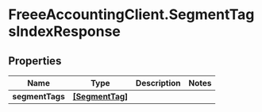# FreeeAccountingClient.SegmentTagsIndexResponse

## Properties
Name | Type | Description | Notes
------------ | ------------- | ------------- | -------------
**segmentTags** | [**[SegmentTag]**](SegmentTag.md) |  | 


